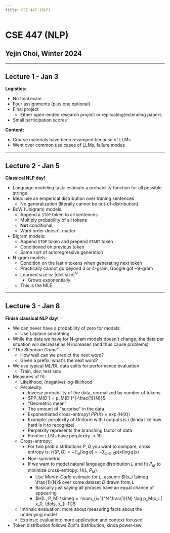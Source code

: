 ```yaml
---
title: CSE 447 (NLP)
---
```


# CSE 447 (NLP)

## Yejin Choi, Winter 2024

---

## Lecture 1 - Jan 3

**Logistics:**

- No final exam
- Four assignments (plus one optional)
- Final project
    - Either open-ended research project or replicating/extending papers
- Small participation scores

**Content:**

- Course materials have been revamped because of LLMs
- Went over common use cases of LLMs, failure modes

---

## Lecture 2 - Jan 5

**Classical NLP day!**

- Language modeling task: estimate a probability function for all possible
  strings
- Idea: use an emperical distribution over traning sentences
    - No generalization (literally cannot be out-of-distribution)
- BoW (Unigram) models:
    - Append a `STOP` token to all sentences
    - Multiply probability of all tokens
    - **Not** conditional
    - Word order doesn't matter
- Bigram models:
    - Append `STOP` token and prepend `START` token
    - Conditioned on previous token
    - Same sort of autoregressive generation
- N-gram models:
    - Condition on the last n tokens when generating next token
    - Practically cannot go beyond 3 or 4-gram, Google got ~9-gram
    - Learned size is: $|\text{dict size}|^N$
        - Grows exponentially
    - This is the MLE

---

## Lecture 3 - Jan 8

**Finish classical NLP day!**

- We can never have a probability of zero for models:
    - Use Laplace smoothing
- While the data we have for N-gram models doesn't change, the data per
  situation will decrease as N increases (and thus cause problems)
- *"The Shannon Game"*
    - How well can we predict the next word?
    - Given a prefix, what's the next word?
- We use typical ML/DL data splits for performance evaluation
    - Train, dev, test sets
- Measures of fit:
    - Likelihood, (negative) log-liklihood
    - Perplexity:
        - Inverse probability of the data, normalized by number of tokens
        - $PP_M(D') = p_M(D')^{-\frac{1}{N}}$
        - "Geometric mean"
        - The amount of "surprise" in the data
        - Exponentiated cross-entropy! $PP(X) = \exp(H(X))$
        - Example: perplexity of Uniform with $i$ outputs is $i$ (kinda like how
          hard is it to recognize)
        - Perplexity represents the branching factor of data
        - Frontier LLMs have perplexity $<10$
    - Cross-entropy:
        - For two prob distributions $P, Q$ you want to compare, cross entropy
          is: $H(P, Q) = -\mathbb{E}_p[\log q] = - \sum_{x \in X} p(x) \log
          q(x)$
        - Non-symmetric
        - If we want to model natural language distribution $L$ and fit $P_M$ to
          minimize cross-entropy: $H(L, P_M)$
            - Use *Monte-Carlo* estimate for $L$, assume $l(x_i \simeq
              \frac{1}{N}$ over some dataset $D$ drawn from $L$
            - Basically just saying all phrases have an equal chance of
              appearing
            - $H(L, P_M) \simeq = -\sum_{i=1}^N \frac{1}{N} \log p_M(x_i | x_0,
              \dots, x_{i-1})$
    - Intrinsic evaluation: more about measuring facts about the underlying
      model
    - Extrinsic evaluation: more application and context focused
- Token distribution follows Zipf's distribution, kinda power-law

